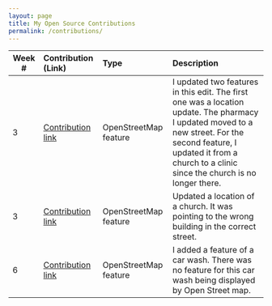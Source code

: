```yaml
---
layout: page
title: My Open Source Contributions
permalink: /contributions/
---
```


<!--
Type of the contribution should be "Wikipedia edit", "OpenStreet Map feature", "Project Documentation", "Project Code", "Blog Edit", etc.

The description should include a brief summary of what you did.

Replace the first row below with your contribution.

-->

| Week # | Contribution (Link)                                                   | Type                  | Description                                                                                                                                                                                                                 |
| ------ | :-------------------------------------------------------------------- | :-------------------- | :-------------------------------------------------------------------------------------------------------------------------------------------------------------------------------------------------------------------------- |
| 3      | [Contribution link](https://www.openstreetmap.org/changeset/74456792) | OpenStreetMap feature | I updated two features in this edit. The first one was a location update. The pharmacy I updated moved to a new street. For the second feature, I updated it from a church to a clinic since the church is no longer there. |
| 3      | [Contribution link](https://www.openstreetmap.org/changeset/74414315) | OpenStreetMap feature | Updated a location of a church. It was pointing to the wrong building in the correct street.                                                                                                                                |
| 6      | [Contribution link](https://www.openstreetmap.org/changeset/75329481) | OpenStreetMap feature | I added a feature of a car wash. There was no feature for this car wash being displayed by Open Street map.                                                                                                                 |

